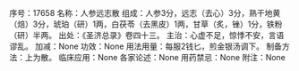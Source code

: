 序号：17658
名称：人参远志散
组成：人参3分，远志（去心）3分，熟干地黄（焙）3分，琥珀（研）1两，白茯苓（去黑皮）1两，甘草（炙，锉）1分，铁粉（研）半两。
出处：《圣济总录》卷四十三。
主治：心虚不足，惊悸不安，言语谬乱。
加减：None
功效：None
用法用量：每服2钱匕，煎金银汤调下。
制备方法：上为散。
临床应用：None
各家论述：None
用药禁忌：None
附注：None
